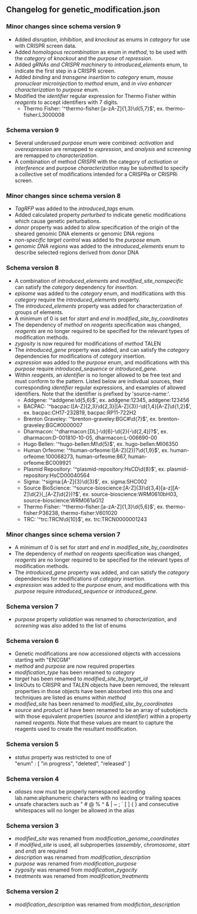 ## Changelog for genetic_modification.json

### Minor changes since schema version 9

* Added *disruption*, *inhibition*, and *knockout* as enums in *category* for use with CRISPR screen data.
* Added *homologous recombination* as enum in *method*, to be used with the *category* of *knockout* and the *purpose* of *repression*.
* Added *gRNAs and CRISPR machinery* to *introduced_elements* enum, to indicate the first step in a CRISPR screen.
* Added *binding* and *transgene insertion* to *category* enum, *mouse pronuclear microinjection* to *method* enum, and *in vivo enhancer characterization* to *purpose* enum.
* Modified the *identifier* regular expression for Thermo Fisher within *reagents* to accept identifiers with 7 digits.
  * Thermo Fisher: '^thermo-fisher:[a-zA-Z]{1,3}\\d{5,7}$', ex. thermo-fisher:L3000008

### Schema version 9

* Several underused *purpose* enum were combined: *activation* and *overexpression* are remapped to *expression*, and *analysis* and *screening* are remapped to *characterization*.
* A combination of method *CRISPR* with the category of *activation* or *interference* and purpose *characterization* may be submitted to specify a collective set of modifications intended for a CRISPRa or CRISPRi screen.

### Minor changes since schema version 8
* *TagRFP* was added to the *introduced_tags* enum.
* Added calculated property *perturbed* to indicate genetic modifications which cause genetic perturbations.
* *donor* property was added to allow specification of the origin of the sheared genomic DNA elements or genomic DNA regions
* *non-specific target control* was added to the *purpose* enum.
* *genomic DNA regions* was added to the *introduced_elements* enum to describe selected regions derived from donor DNA

### Schema version 8

* A combination of *introduced_elements* and *modified_site_nonspecific* can satisfy the *category* dependency for *insertion*.
* *episome* was added to the *category* enum, and modifications with this *category* require the *introduced_elements* property.
* The *introduced_elements* property was added for characterization of groups of elements.
* A minimum of 0 is set for *start* and *end* in *modified_site_by_coordinates*
* The dependency of *method* on *reagents* specification was changed, *reagents* are no longer required to be specified for the relevant types of modification methods.
* *zygosity* is now required for modifications of *method* TALEN
* The *introduced_gene* property was added, and can satisfy the *category* dependencies for modifications of *category* insertion.
* *expression* was added to the *purpose* enum, and modifications with this *purpose* require *introduced_sequence* or *introduced_gene*.
* Within *reagents*, an *identifier* is no longer allowed to be free text and must conform to the pattern. Listed below are indivdual sources, their corresponding *identifier* regular expressions, and examples of allowed identifiers. Note that the
identifier is prefixed by 'source-name:'.
  * Addgene: '^addgene:\\d{5,6}$', ex. addgene:12345, addgene:123456
  * BACPAC: '^bacpac:([A-Z]{2,3}\\d{2,3}|[A-Z]{3})-\\d{1,4}[A-Z]\\d{1,2}$', ex. bacpac:CH17-232B19, bacpac:RP11-722H2
  * Brenton Graveley: '^brenton-graveley:BGC#\\d{7}$', ex. brenton-graveley:BGC#0000007
  * Dharmacon: '^dharmacon:[DL]-\\d{6}-\\d{2}(-\\d{2,4})?$', ex. dharmacon:D-001810-10-05, dharmacon:L-006690-00
  * Hugo Bellen: '^hugo-bellen:MI\\d{5}$', ex. hugo-bellen:MI06350
  * Human Orfeome: '^human-orfeome:([A-Z]{2})?\\d{1,9}$', ex. human-orfeome:100068273, human-orfeome:867, human-orfeome:BC009921
  * Plasmid Repository: '^plasmid-repository:HsCD\\d{8}$', ex. plasmid-repository:HsCD00040564
  * Sigma: '^sigma:[A-Z]{3}\\d{3}$', ex. sigma:SHC002
  * Source BioScience: '^source-bioscience:[A-Z]{3}\\d{3,4}[a-z][A-Z]\\d{2}(\_[A-Z]\\d{2})?$', ex. source-bioscience:WRM0610bH03, source-bioscience:WRM061aG12
  * Thermo Fisher: '^thermo-fisher:[a-zA-Z]{1,3}\\d{5,6}$', ex. thermo-fisher:P36238, thermo-fisher:V601020
  * TRC: '^trc:TRCN\\d{10}$', ex. trc:TRCN0000001243

### Minor changes since schema version 7

* A minimum of 0 is set for *start* and *end* in *modified_site_by_coordinates*
* The dependency of *method* on *reagents* specification was changed, *reagents* are no longer required to be specified for the relevant types of modification methods.
* The *introduced_gene* property was added, and can satisfy the *category* dependencies for modifications of *category* insertion.
* *expression* was added to the *purpose* enum, and modifications with this *purpose* require *introduced_sequence* or *introduced_gene*.

### Schema version 7

* *purpose* property *validation* was renamed to *characterization*, and *screening* was also added to the list of enums

### Schema version 6

* Genetic modifications are now accessioned objects with accessions starting with "ENCGM"
* *method* and *purpose* are now required properties
* *modification_type* has been renamed to *category*
* *target* has been renamed to *modified_site_by_target_id*
* linkOuts to CRISPR and TALEN objects have been removed, the relevant properties in those objects have been absorbed into this one and techniques are listed as enums within *method*
* *modified_site* has been renamed to *modified_site_by_coordinates*
* *source* and *product id* have been renamed to be an array of subobjects with those equivalent properties (*source* and *identifier*) within a property named *reagents*. Note that these values are meant to capture the reagents used to create the resultant modification.

### Schema version 5

* *status* property was restricted to one of  
    "enum" : [
        "in progress",
        "deleted",
        "released"
    ]

### Schema version 4

* *aliases* now must be properly namespaced according lab.name:alphanumeric characters with no leading or trailing spaces
* unsafe characters such as " # @ % ^ & | ~ ; ` [ ] { } and consecutive whitespaces will no longer be allowed in the alias

### Schema version 3

* *modified_site* was renamed from *modification_genome_coordinates*
* if *modified_site* is used, all subproperties (*assembly*, *chromosome*, *start* and *end*) are required
* *description* was renamed from *modification_description*
* *purpose* was renamed from *modification_purpose*
* *zygosity* was renamed from *modification_zygocity*
* *treatments* was renamed from *modification_treatments*

### Schema version 2

* *modification_description* was renamed from *modifiction_description*
